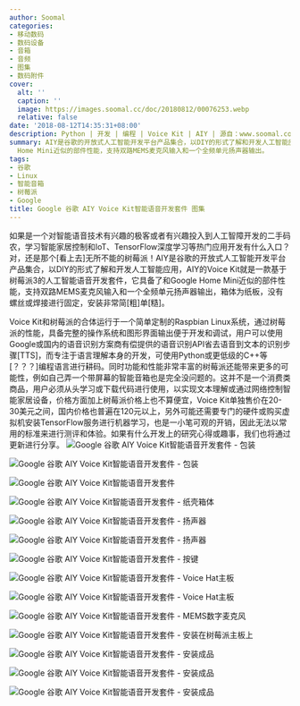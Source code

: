 ```yaml
---
author: Soomal
categories:
- 移动数码
- 数码设备
- 音箱
- 音频
- 图集
- 数码附件
cover:
  alt: ''
  caption: ''
  image: https://images.soomal.cc/doc/20180812/00076253.webp
  relative: false
date: '2018-08-12T14:35:31+08:00'
description: Python | 开发 | 编程 | Voice Kit | AIY | 源自：www.soomal.com | 版权：原创 |  平均/总评分：08.71/61
summary: AIY是谷歌的开放式人工智能开发平台产品集合，以DIY的形式了解和开发人工智能应用，AIY的Voice Kit就是一款基于树莓派3的人工智能语音开发套件，它具备了和Google
  Home Mini近似的部件性能，支持双路MEMS麦克风输入和一个全频单元扬声器输出。
tags:
- 谷歌
- Linux
- 智能音箱
- 树莓派
- Google
title: Google 谷歌 AIY Voice Kit智能语音开发套件 图集
---
```


如果是一个对智能语音技术有兴趣的极客或者有兴趣投入到人工智障开发的二手码农，学习智能家居控制和IoT、TensorFlow深度学习等热门应用开发有什么入口？对，还是那个[看上去]无所不能的树莓派！AIY是谷歌的开放式人工智能开发平台产品集合，以DIY的形式了解和开发人工智能应用，AIY的Voice Kit就是一款基于树莓派3的人工智能语音开发套件，它具备了和Google Home Mini近似的部件性能，支持双路MEMS麦克风输入和一个全频单元扬声器输出，箱体为纸板，没有螺丝或焊接进行固定，安装非常简[粗]单[糙]。



Voice Kit和树莓派的合体运行于一个简单定制的Raspbian Linux系统，通过树莓派的性能，具备完整的操作系统和图形界面输出便于开发和调试，用户可以使用Google或国内的语音识别方案商有偿提供的语音识别API省去语音到文本的识别步骤[TTS]，而专注于语言理解本身的开发，可使用Python或更低级的C++等[？？？]编程语言进行耕码。同时功能和性能非常丰富的树莓派还能带来更多的可能性，例如自己弄一个带屏幕的智能音箱也是完全没问题的。这并不是一个消费类商品，用户必须从头学习或下载代码进行使用，以实现文本理解或通过网络控制智能家居设备，价格方面加上树莓派价格上也不算便宜，Voice Kit单独售价在20-30美元之间，国内价格也普遍在120元以上，另外可能还需要专门的硬件或购买虚拟机安装TensorFlow服务进行机器学习，也是一小笔可观的开销，因此无法以常用的标准来进行测评和体验。如果有什么开发上的研究心得或趣事，我们也将通过更新进行分享。
![Google 谷歌 AIY Voice Kit智能语音开发套件 - 包装](https://images.soomal.cc/doc/20180812/00076239.webp)




![Google 谷歌 AIY Voice Kit智能语音开发套件 - 包装](https://images.soomal.cc/doc/20180812/00076240.webp)




![Google 谷歌 AIY Voice Kit智能语音开发套件](https://images.soomal.cc/doc/20180812/00076241.webp)




![Google 谷歌 AIY Voice Kit智能语音开发套件 - 纸壳箱体](https://images.soomal.cc/doc/20180812/00076242.webp)




![Google 谷歌 AIY Voice Kit智能语音开发套件 - 扬声器](https://images.soomal.cc/doc/20180812/00076243.webp)




![Google 谷歌 AIY Voice Kit智能语音开发套件 - 扬声器](https://images.soomal.cc/doc/20180812/00076244.webp)




![Google 谷歌 AIY Voice Kit智能语音开发套件 - 按键](https://images.soomal.cc/doc/20180812/00076245.webp)




![Google 谷歌 AIY Voice Kit智能语音开发套件 - Voice Hat主板](https://images.soomal.cc/doc/20180812/00076246.webp)




![Google 谷歌 AIY Voice Kit智能语音开发套件 - Voice Hat主板](https://images.soomal.cc/doc/20180812/00076247.webp)




![Google 谷歌 AIY Voice Kit智能语音开发套件 - MEMS数字麦克风](https://images.soomal.cc/doc/20180812/00076248.webp)




![Google 谷歌 AIY Voice Kit智能语音开发套件 - 安装在树莓派主板上](https://images.soomal.cc/doc/20180812/00076249.webp)




![Google 谷歌 AIY Voice Kit智能语音开发套件 - 安装成品](https://images.soomal.cc/doc/20180812/00076250.webp)




![Google 谷歌 AIY Voice Kit智能语音开发套件 - 安装成品](https://images.soomal.cc/doc/20180812/00076251.webp)




![Google 谷歌 AIY Voice Kit智能语音开发套件 - 安装成品](https://images.soomal.cc/doc/20180812/00076252.webp)